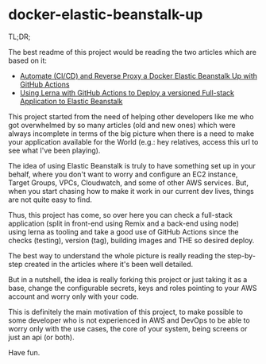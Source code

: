 # docker-elastic-beanstalk-up

TL;DR;

The best readme of this project would be reading the two articles which are based on it:

- [Automate (CI/CD) and Reverse Proxy a Docker Elastic Beanstalk Up with GitHub Actions](https://medium.com/@wellington.grisa/automate-ci-cd-and-reverse-proxy-a-docker-elastic-beanstalk-up-with-github-actions-346f15e28180)
- [Using Lerna with GitHub Actions to Deploy a versioned Full-stack Application to Elastic Beanstalk](https://medium.com/@wellington.grisa/using-lerna-with-github-actions-to-deploy-a-versioned-full-stack-application-to-elastic-beanstalk-12ec99e15660)

This project started from the need of helping other developers like me who got overwhelmed by so many articles (old and new ones) which were always incomplete in terms of the big picture when there is a need to make your application available for the World (e.g.: hey relatives, access this url to see what I've been playing).

The idea of using Elastic Beanstalk is truly to have something set up in your behalf, where you don't want to worry and configure an EC2 instance, Target Groups, VPCs, Cloudwatch, and some of other AWS services. But, when you start chasing how to make it work in our current dev lives, things are not quite easy to find.

Thus, this project has come, so over here you can check a full-stack application (split in front-end using Remix and a back-end using node) using lerna as tooling and take a good use of GitHub Actions since the checks (testing), version (tag), building images and THE so desired deploy.

The best way to understand the whole picture is really reading the step-by-step created in the articles where it's been well detailed.

But in a nutshell, the idea is really forking this project or just taking it as a base, change the configurable secrets, keys and roles pointing to your AWS account and worry only with your code.

This is definitely the main motivation of this project, to make possible to some developer who is not experienced in AWS and DevOps to be able to worry only with the use cases, the core of your system, being screens or just an api (or both).

Have fun.
